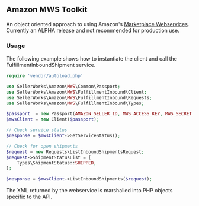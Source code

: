 ## Amazon MWS Toolkit
An object oriented approach to using Amazon's [Marketplace Webservices](http://mws.amazon.com).  Currently an ALPHA release and not recommended for production use.

### Usage

The following example shows how to instantiate the client and call the FulfillmentInboundShipment service.

```php
require 'vendor/autoload.php'

use SellerWorks\Amazon\MWS\Common\Passport;
use SellerWorks\Amazon\MWS\FulfillmentInbound\Client;
use SellerWorks\Amazon\MWS\FulfillmentInbound\Requests;
use SellerWorks\Amazon\MWS\FulfillmentInbound\Types;

$passport  = new Passport(AMAZON_SELLER_ID, MWS_ACCESS_KEY, MWS_SECRET_KEY, OPTIONAL_MWS_AUTH_TOKEN);
$mwsClient = new Client($passport);

// Check service status
$response = $mwsClient->GetServiceStatus();

// Check for open shipments
$request = new Requests\ListInboundShipmentsRequest;
$request->ShipmentStatusList = [
    Types\ShipmentStatus::SHIPPED,
];

$response = $mwsClient->ListInboundShipments($request);
```
The XML returned by the webservice is marshalled into PHP objects specific to the API.
